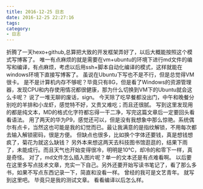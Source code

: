 ```yaml
---
title: 2016-12-25 日志
date: 2016-12-25 22:27:16
tags:
category:
- 日志
---
```


折腾了一天hexo+github,总算把大致的开发框架弄好了，以后大概能按照这个模式写博客了。
唯一有点麻烦的就是需要在vm+ubuntu的环境下进行md文件的编写和编译，有点麻烦，考虑以后用ssh+脚本自动化编译的模式，这样就能在windows环境下直接写博客了。
虽说在Ubuntu下写也不是不行，但是总觉得VM很卡。
是不是计算机内存不够呢？毕竟只有8G，但是看了Windows的资源管理器，发现CPU和内存使用情况都很健康，那为什么切换到VM下的Ubuntu就会这么卡呢？
说了一堆无聊的废话，sign。
今天除了吃早餐都没出门，中午和晚餐分别吃的羊排和小龙虾，感觉特不好，又贵又难吃；而且还很腻。
写到这里发现用的都是纯文本，MD的格式化字符都忘得一干二净，写完这篇文章后一定要回头看看语法。
用了两天的华为P9，感觉还可以，但是没有我想象中那么惊艳。系统偶尔有点卡，当然这也可能是我的幻觉而已。最让我满意的是指纹解锁，不用每次都去输入解锁密码，很是方便。
但缺点也很多，比如换个字体还要钱，真是想钱想疯了，菊花为就这么缺钱？
另外本来想这两天去科技图书馆逛逛的，结果下雨了，未能成行。而且天气也开始变得很冷，明明是10℃，却冷的和零下一样，真是奇怪。
对了，md文件怎么插入图片呢？单一的文本还是有点难看啊。
以后要在这里多写点技术文章，充实一下自己。另外还要开始写读书笔记了，看了那么多书，如果不写点东西记录一下，简直和没看一样。
曾经的我可是文艺青年。
就写到这里吧。
毕竟只是我的测试文章。
看看编译以后怎么样。

